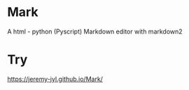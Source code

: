# Mark
A html - python (Pyscript) Markdown editor with markdown2

# Try
https://jeremy-jyl.github.io/Mark/

